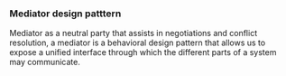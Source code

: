 ### Mediator design patttern

Mediator as a neutral party that assists in negotiations and conflict resolution, a mediator is a behavioral design pattern that allows us to expose a unified interface through which the different parts of a system may communicate.
